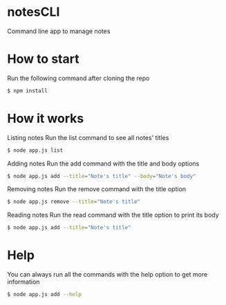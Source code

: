 # notesCLI
Command line app to manage notes

# How to start

Run the following command after cloning the repo

```sh
$ npm install
```

# How it works

Listing notes
Run the list command to see all notes' titles

```sh
$ node app.js list
```

Adding notes
Run the add command with the title and body options

```sh
$ node app.js add --title="Note's title" --body="Note's body"
```

Removing notes
Run the remove command with the title option

```sh
$ node app.js remove --title="Note's title"
```

Reading notes
Run the read command with the title option to print its body

```sh
$ node app.js add --title="Note's title"
```

# Help

You can always run all the commands with the help option to get more information

```sh
$ node app.js add --help
```